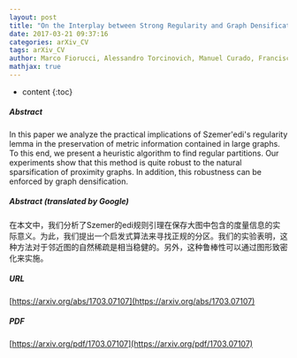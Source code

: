 ```yaml
---
layout: post
title: "On the Interplay between Strong Regularity and Graph Densification"
date: 2017-03-21 09:37:16
categories: arXiv_CV
tags: arXiv_CV
author: Marco Fiorucci, Alessandro Torcinovich, Manuel Curado, Francisco Escolano, Marcello Pelillo
mathjax: true
---
```


* content
{:toc}

##### Abstract
In this paper we analyze the practical implications of Szemer\'edi's regularity lemma in the preservation of metric information contained in large graphs. To this end, we present a heuristic algorithm to find regular partitions. Our experiments show that this method is quite robust to the natural sparsification of proximity graphs. In addition, this robustness can be enforced by graph densification.

##### Abstract (translated by Google)
在本文中，我们分析了Szemer的edi规则引理在保存大图中包含的度量信息的实际意义。为此，我们提出一个启发式算法来寻找正规的分区。我们的实验表明，这种方法对于邻近图的自然稀疏是相当稳健的。另外，这种鲁棒性可以通过图形致密化来实施。

##### URL
[https://arxiv.org/abs/1703.07107](https://arxiv.org/abs/1703.07107)

##### PDF
[https://arxiv.org/pdf/1703.07107](https://arxiv.org/pdf/1703.07107)

